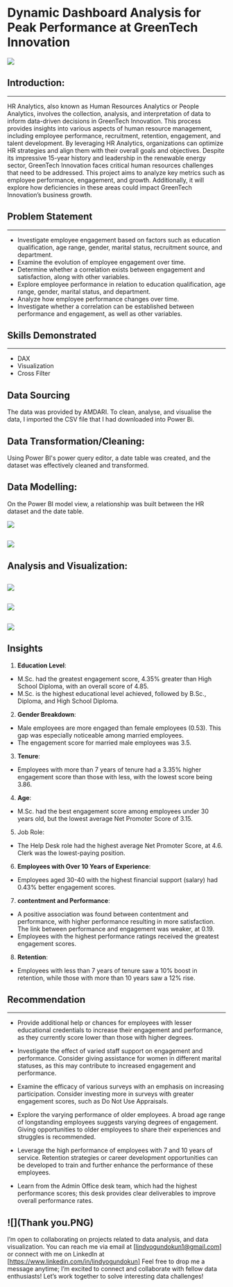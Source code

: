 # Dynamic Dashboard Analysis for Peak Performance at GreenTech Innovation

![](HR.PNG)

## Introduction:
---
HR Analytics, also known as Human Resources Analytics or People Analytics, involves the collection, analysis, and interpretation of data to inform data-driven decisions in GreenTech Innovation. This process provides insights into various aspects of human resource management, including employee performance, recruitment, retention, engagement, and talent development. By leveraging HR Analytics, organizations can optimize HR strategies and align them with their overall goals and objectives. Despite its impressive 15-year history and leadership in the renewable energy sector, GreenTech Innovation faces critical human resources challenges that need to be addressed. This project aims to analyze key metrics such as employee performance, engagement, and growth. Additionally, it will explore how deficiencies in these areas could impact GreenTech Innovation’s business growth.

## Problem Statement
---
- Investigate employee engagement based on factors such as education qualification, age range, gender, marital status, recruitment source, and department.
- Examine the evolution of employee engagement over time.
- Determine whether a correlation exists between engagement and satisfaction, along with other variables.
- Explore employee performance in relation to education qualification, age range, gender, marital status, and department.
- Analyze how employee performance changes over time.
- Investigate whether a correlation can be established between performance and engagement, as well as other variables.

## Skills Demonstrated
---
- DAX
- Visualization
- Cross Filter

## Data Sourcing

The data was provided by AMDARI. To clean, analyse, and visualise the data, I imported the CSV file that I had downloaded into Power Bi.

## Data Transformation/Cleaning: 

Using Power BI's power query editor, a date table was created, and the dataset was effectively cleaned and transformed.

## Data Modelling: 

On the Power BI model view, a relationship was built between the HR dataset and the date table.

![](date_table.PNG)

![](data_model.PNG)
---

## Analysis and Visualization:

![](dashboard1.PNG)
---

![](dashboard2.PNG)
---

![](dashboard3.PNG)
---

## Insights

1. **Education Level**:
- M.Sc. had the greatest engagement score, 4.35% greater than High School Diploma, with an overall score of 4.85.
- M.Sc. is the highest educational level achieved, followed by B.Sc., Diploma, and High School Diploma.

2. **Gender Breakdown**:
- Male employees are more engaged than female employees (0.53). This gap was especially noticeable among married employees.
- The engagement score for married male employees was 3.5.

3. **Tenure**:
- Employees with more than 7 years of tenure had a 3.35% higher engagement score than those with less, with the lowest score being 3.86.

4. **Age**:
- M.Sc. had the best engagement score among employees under 30 years old, but the lowest average Net Promoter Score of 3.15.

5. Job Role:
- The Help Desk role had the highest average Net Promoter Score, at 4.6. Clerk was the lowest-paying position.

6. **Employees with Over 10 Years of Experience**:
- Employees aged 30-40 with the highest financial support (salary) had 0.43% better engagement scores.

7. **contentment and Performance**:
- A positive association was found between contentment and performance, with higher performance resulting in more satisfaction. The link between performance and engagement was weaker, at 0.19.
- Employees with the highest performance ratings received the greatest engagement scores.

8. **Retention**:
- Employees with less than 7 years of tenure saw a 10% boost in retention, while those with more than 10 years saw a 12% rise.

## Recommendation
---
- Provide additional help or chances for employees with lesser educational credentials to increase their engagement and performance, as they currently score lower than those with higher degrees.
  
- Investigate the effect of varied staff support on engagement and performance. Consider giving assistance for women in different marital statuses, as this may contribute to increased engagement and performance.
  
- Examine the efficacy of various surveys with an emphasis on increasing participation. Consider investing more in surveys with greater engagement scores, such as Do Not Use Appraisals.

- Explore the varying performance of older employees. A broad age range of longstanding employees suggests varying degrees of engagement. Giving opportunities to older employees to share their experiences and struggles is recommended.
  
- Leverage the high performance of employees with 7 and 10 years of service. Retention strategies or career development opportunities can be developed to train and further enhance the performance of these employees.
  
- Learn from the Admin Office desk team, which had the highest performance scores; this desk provides clear deliverables to improve overall performance rates.

![](Thank you.PNG)
---

I’m open to collaborating on projects related to data analysis, and data visualization. You can reach me via email at [lindyogundokun1@gmail.com] or connect with me on LinkedIn at [https://www.linkedin.com/in/lindyogundokun] Feel free to drop me a message anytime; I’m excited to connect and collaborate with fellow data enthusiasts! Let’s work together to solve interesting data challenges!
